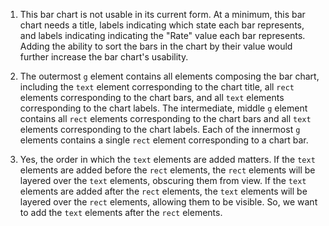 1. This bar chart is not usable in its current form. At a minimum, this bar chart needs a title, labels indicating which state each bar represents, and labels indicating indicating the "Rate" value each bar represents. Adding the ability to sort the bars in the chart by their value would further increase the bar chart's usability.

2. The outermost `g` element contains all elements composing the bar chart, including the `text` element corresponding to the chart title, all `rect` elements corresponding to the chart bars, and all `text` elements corresponding to the chart labels. The intermediate, middle `g` element contains all `rect` elements corresponding to the chart bars and all `text` elements corresponding to the chart labels. Each of the innermost `g` elements contains a single `rect` element corresponding to a chart bar.

3. Yes, the order in which the `text` elements are added matters. If the `text` elements are added before the `rect` elements, the `rect` elements will be layered over the `text` elements, obscuring them from view. If the `text` elements are added after the `rect` elements, the `text` elements will be layered over the `rect` elements, allowing them to be visible. So, we want to add the `text` elements after the `rect` elements.